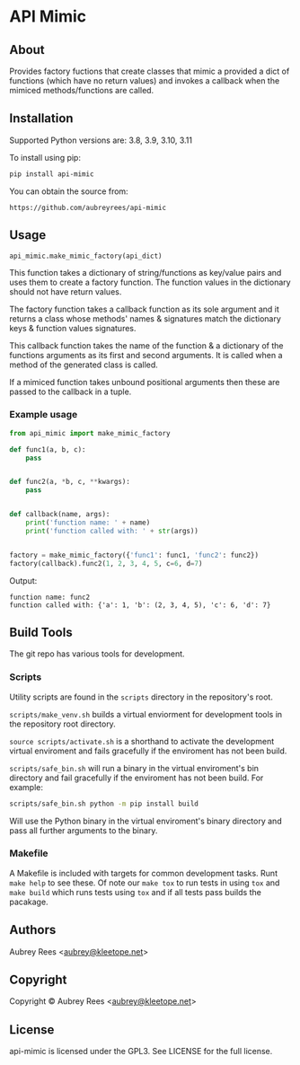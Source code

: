 # API Mimic

## About


Provides factory fuctions that create classes that mimic a provided a dict
of functions (which have no return values) and invokes a callback when the
mimiced methods/functions are called.


## Installation


Supported Python versions are: 3.8, 3.9, 3.10, 3.11

To install using pip:

```sh
pip install api-mimic
```

You can obtain the source from:

```
https://github.com/aubreyrees/api-mimic
```

## Usage


`api_mimic.make_mimic_factory(api_dict)`

This function takes a dictionary of string/functions as key/value pairs
and uses them to create a factory function. The function values in the
dictionary should not have return values.

The factory function takes a callback function as its sole argument
and it returns a class whose methods' names & signatures match the
dictionary keys & function values signatures.

This callback function takes the name of the function & a dictionary of the
functions arguments as its first and second arguments. It is called when
a method of the generated class is called.

If a mimiced function takes unbound positional arguments then these are
passed to the callback in a tuple.

### Example usage


```python
from api_mimic import make_mimic_factory

def func1(a, b, c):
    pass


def func2(a, *b, c, **kwargs):
    pass


def callback(name, args):
    print('function name: ' + name)
    print('function called with: ' + str(args))


factory = make_mimic_factory({'func1': func1, 'func2': func2})
factory(callback).func2(1, 2, 3, 4, 5, c=6, d=7)
```

Output:
```
function name: func2
function called with: {'a': 1, 'b': (2, 3, 4, 5), 'c': 6, 'd': 7}
```
## Build Tools


The git repo has various tools for development.

### Scripts

Utility scripts are found in the `scripts` directory in the repository's root.

`scripts/make_venv.sh` builds a virtual enviorment for development tools in the
repository root directory.

`source scripts/activate.sh` is a shorthand to activate the development 
virtual enviroment and fails gracefully if the enviroment has not been
build.

`scripts/safe_bin.sh` will run a binary in the 
virtual enviroment's bin directory and fail gracefully if the
enviroment has not been build. For example:

```sh
scripts/safe_bin.sh python -m pip install build
```

Will use the Python binary in the virtual enviroment's binary
directory and pass all further arguments to the binary.

### Makefile

A Makefile is included with targets for common development tasks.
Runt `make help` to see these. Of note our `make tox` to run tests
in using `tox` and `make build` which runs tests using `tox` and 
if all tests pass builds the pacakage.

## Authors

Aubrey Rees \<aubrey@kleetope.net>

## Copyright


Copyright © Aubrey Rees \<aubrey@kleetope.net>


## License

api-mimic is licensed under the GPL3. See
LICENSE for the full license.
